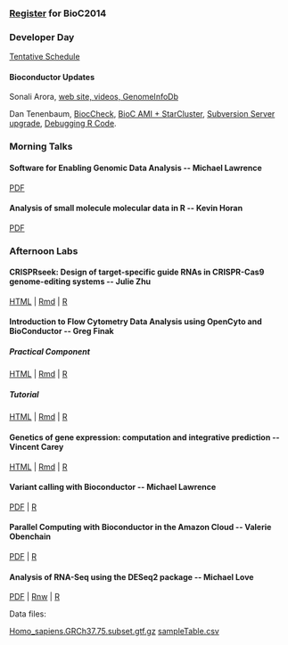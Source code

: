 ### [Register](https://register.bioconductor.org/BioC2014/) for BioC2014

### Developer Day

[Tentative Schedule](./developer-day)

#### Bioconductor Updates

Sonali Arora, [web site, videos, GenomeInfoDb](Sonali_bioc_beamer.pdf)

Dan Tenenbaum, 
[BiocCheck](https://docs.google.com/presentation/d/1TDpr9kfA_UzIzp0NGIpeRc8iKjer_FbjnPMPr7D570A/edit?usp=sharing
),
[BioC AMI + StarCluster](https://docs.google.com/presentation/d/1_jylew2T4AQ2RVPOJe6LYPpv0q9lw_FIQLKMA10idl4/edit?usp=sharing),
[Subversion Server upgrade](https://docs.google.com/presentation/d/1_KN_FLXlzcY_iaOlo6Xer-3m_hAFPDhpelF4NalyFQA/edit?usp=sharing),
[Debugging R Code](https://docs.google.com/presentation/d/1v8mmuTCZJpU_0EmAgGAfoDXF3zG8GICMeXR-1d8WfRY/edit?usp=sharing).

### Morning Talks

#### Software for Enabling Genomic Data Analysis -- Michael Lawrence

[PDF](Lawrence_Talk.pdf)

#### Analysis of small molecule molecular data in R -- Kevin Horan

[PDF](Horan.pdf)


### Afternoon Labs

#### CRISPRseek: Design of target-specific guide RNAs in CRISPR-Cas9 genome-editing systems -- Julie Zhu

[HTML](CRISPRdemo.html) | [Rmd](CRISPRdemo.Rmd) | [R](CRISPRdemo.R)

#### Introduction to Flow Cytometry Data Analysis using OpenCyto and BioConductor -- Greg Finak

##### _Practical Component_

[HTML](OpenCytoPracticalComponent.html) | [Rmd](OpenCytoPracticalComponent.Rmd) | [R](OpenCytoPracticalComponent.R)

##### _Tutorial_

[HTML](OpenCytoTutorial.html) | [Rmd](OpenCytoTutorial.Rmd) | [R](OpenCytoTutorial.R)

#### Genetics of gene expression: computation and integrative prediction -- Vincent Carey

[HTML](eqtl2014.html) | [Rmd](eqtl2014.Rmd) | [R](eqtl2014.R)


#### Variant calling with Bioconductor -- Michael Lawrence

[PDF](Lawrence_Tutorial.pdf) | [R](Lawrence_Tutorial.R)

#### Parallel Computing with Bioconductor in the Amazon Cloud -- Valerie Obenchain

[PDF](ParallelBioc.pdf) | [R](ParallelBioc.R)


#### Analysis of RNA-Seq using the DESeq2 package -- Michael Love

[PDF](RNA-Seq-Analysis-Lab.pdf) | [Rnw](RNA-Seq-Analysis-Lab.Rnw) | [R](RNA-Seq-Analysis-Lab.R)

Data files:

[Homo_sapiens.GRCh37.75.subset.gtf.gz](Homo_sapiens.GRCh37.75.subset.gtf.gz) [sampleTable.csv](sampleTable.csv)